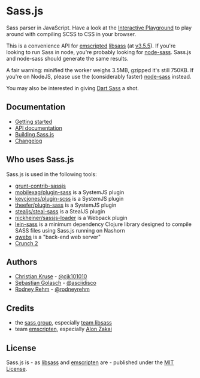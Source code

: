 # Sass.js

Sass parser in JavaScript. Have a look at the [Interactive Playground](http://sass.js.org/) to play around with compiling SCSS to CSS in your browser.

This is a convenience API for [emscripted](https://github.com/kripken/emscripten) [libsass](https://github.com/sass/libsass) (at [v3.5.5](https://github.com/sass/libsass/releases/tag/3.5.5)). If you're looking to run Sass in node, you're probably looking for [node-sass](https://github.com/sass/node-sass). Sass.js and node-sass should generate the same results.

A fair warning: minified the worker weighs 3.5MB, gzipped it's still 750KB. If you're on NodeJS, please use the (considerably faster) [node-sass](https://github.com/andrew/node-sass) instead.

You may also be interested in giving [Dart Sass](https://github.com/sass/dart-sass) a shot.


## Documentation

* [Getting started](./docs/getting-started.md)
* [API documentation](./docs/api.md)
* [Building Sass.js](./docs/build.md)
* [Changelog](./CHANGELOG.md)


## Who uses Sass.js

Sass.js is used in the following tools:

* [grunt-contrib-sassjs](https://github.com/amiramw/grunt-contrib-sassjs)
* [mobilexag/plugin-sass](https://github.com/mobilexag/plugin-sass) is a SystemJS plugin
* [kevcjones/plugin-scss](https://github.com/kevcjones/plugin-scss) is a SystemJS plugin
* [theefer/plugin-sass](https://github.com/theefer/plugin-sass) is a SystemJS plugin
* [stealjs/steal-sass](https://github.com/stealjs/steal-sass) is a StealJS plugin
* [nickheiner/sassjs-loader](https://github.com/NickHeiner/sassjs-loader) is a Webpack plugin
* [lein-sass](https://github.com/yogthos/lein-sass) is a minimum dependency Clojure library designed to compile SASS files using Sass.js running on Nashorn
* [qwebs](https://www.npmjs.com/package/qwebs) is a "back-end web server"
* [Crunch 2](http://getcrunch.co/)


## Authors

* [Christian Kruse](https://github.com/ckruse) - [@cjk101010](https://twitter.com/cjk101010)
* [Sebastian Golasch](https://github.com/asciidisco) - [@asciidisco](https://twitter.com/asciidisco)
* [Rodney Rehm](http://rodneyrehm.de/en/) - [@rodneyrehm](https://twitter.com/rodneyrehm)


## Credits

* the [sass group](https://github.com/sass), especially [team libsass](https://github.com/sass/libsass)
* team [emscripten](https://github.com/kripken/emscripten), especially [Alon Zakai](https://github.com/kripken)


## License

Sass.js is - as [libsass](https://github.com/sass/libsass) and [emscripten](https://github.com/kripken/emscripten/) are - published under the [MIT License](http://opensource.org/licenses/mit-license).
